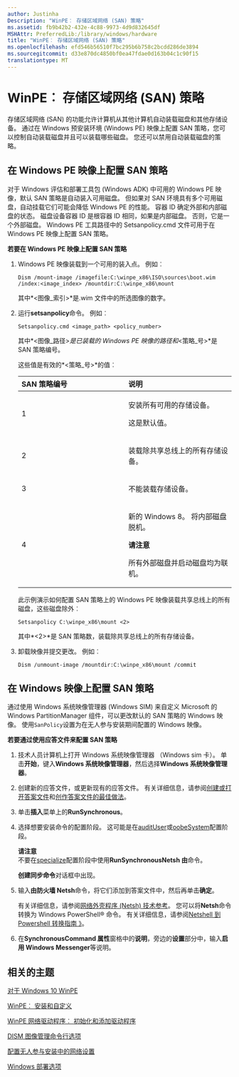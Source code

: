 ```yaml
---
author: Justinha
Description: "WinPE︰ 存储区域网络 (SAN) 策略"
ms.assetid: fb9b42b2-432e-4c88-9973-4d9d832645df
MSHAttr: PreferredLib:/library/windows/hardware
title: "WinPE︰ 存储区域网络 (SAN) 策略"
ms.openlocfilehash: efd546b56510f7bc295b6b758c2bcdd286de3894
ms.sourcegitcommit: d33e870dc4850bf0ea47fdae0d163b04c1c90f15
translationtype: MT
---
```

# <a name="winpe-storage-area-network-san-policy"></a>WinPE︰ 存储区域网络 (SAN) 策略


存储区域网络 (SAN) 的功能允许计算机从其他计算机自动装载磁盘和其他存储设备。 通过在 Windows 预安装环境 (Windows PE) 映像上配置 SAN 策略，您可以控制自动装载磁盘并且可以装载哪些磁盘。 您还可以禁用自动装载磁盘的策略。

## <a name="span-idconfiguringthesanpolicyonawindowspeimagespanspan-idconfiguringthesanpolicyonawindowspeimagespanspan-idconfiguringthesanpolicyonawindowspeimagespanconfiguring-the-san-policy-on-a-windows-pe-image"></a><span id="Configuring_the_SAN_policy_on_a_Windows_PE_image"></span><span id="configuring_the_san_policy_on_a_windows_pe_image"></span><span id="CONFIGURING_THE_SAN_POLICY_ON_A_WINDOWS_PE_IMAGE"></span>在 Windows PE 映像上配置 SAN 策略


对于 Windows 评估和部署工具包 (Windows ADK) 中可用的 Windows PE 映像，默认 SAN 策略是自动装入可用磁盘。 但如果对 SAN 环境具有多个可用磁盘，自动挂载它们可能会降低 Windows PE 的性能。 容器 ID 确定外部和内部磁盘的状态。 磁盘设备容器 ID 是根容器 ID 相同，如果是内部磁盘。 否则，它是一个外部磁盘。 Windows PE 工具路径中的 Setsanpolicy.cmd 文件可用于在 Windows PE 映像上配置 SAN 策略。

**若要在 Windows PE 映像上配置 SAN 策略**

1.  Windows PE 映像装载到一个可用的装入点。 例如︰

    ``` syntax
    Dism /mount-image /imagefile:C:\winpe_x86\ISO\sources\boot.wim /index:<image_index> /mountdir:C:\winpe_x86\mount
    ```

    其中*&lt;图像\_索引&gt;*是.wim 文件中的所选图像的数字。

2.  运行**setsanpolicy**命令。 例如︰

    ``` syntax
    Setsanpolicy.cmd <image_path> <policy_number>
    ```

    其中*&lt;图像\_路径&gt;*是已装载的 Windows PE 映像的路径和*&lt;策略\_号&gt;*是 SAN 策略编号。

    这些值是有效的*&lt;策略\_号&gt;*的值︰

    <table>
    <colgroup>
    <col width="50%" />
    <col width="50%" />
    </colgroup>
    <thead>
    <tr class="header">
    <th align="left">SAN 策略编号</th>
    <th align="left">说明</th>
    </tr>
    </thead>
    <tbody>
    <tr class="odd">
    <td align="left"><p>1</p></td>
    <td align="left"><p>安装所有可用的存储设备。</p>
    <p>这是默认值。</p></td>
    </tr>
    <tr class="even">
    <td align="left"><p>2</p></td>
    <td align="left"><p>装载除共享总线上的所有存储设备。</p></td>
    </tr>
    <tr class="odd">
    <td align="left"><p>3</p></td>
    <td align="left"><p>不能装载存储设备。</p></td>
    </tr>
    <tr class="even">
    <td align="left"><p>4</p></td>
    <td align="left"><p>新的 Windows 8。 将内部磁盘脱机。</p>
    <div class="alert">
    <strong>请注意</strong>  
    <p>所有外部磁盘并启动磁盘均为联机。</p>
    </div>
    <div>
     
    </div></td>
    </tr>
    </tbody>
    </table>

    此示例演示如何配置 SAN 策略上的 Windows PE 映像装载共享总线上的所有磁盘，这些磁盘除外︰

        Setsanpolicy C:\winpe_x86\mount <2>

    其中*&lt;2&gt;*是 SAN 策略数，装载除共享总线上的所有存储设备。

3.  卸载映像并提交更改。 例如︰

    ``` syntax
    Dism /unmount-image /mountdir:C:\winpe_x86\mount /commit
    ```

## <a name="span-idconfiguringthesanpolicyonawindowsimagespanspan-idconfiguringthesanpolicyonawindowsimagespanspan-idconfiguringthesanpolicyonawindowsimagespanconfiguring-the-san-policy-on-a-windows-image"></a><span id="Configuring_the_SAN_Policy_on_a_Windows_Image"></span><span id="configuring_the_san_policy_on_a_windows_image"></span><span id="CONFIGURING_THE_SAN_POLICY_ON_A_WINDOWS_IMAGE"></span>在 Windows 映像上配置 SAN 策略


通过使用 Windows 系统映像管理器 (Windows SIM) 来自定义 Microsoft 的 Windows PartitionManager 组件，可以更改默认的 SAN 策略的 Windows 映像。 使用`SanPolicy`设置为在无人参与安装期间配置的 Windows 映像。

**若要通过使用应答文件来配置 SAN 策略**

1.  技术人员计算机上打开 Windows 系统映像管理器 （Windows sim 卡）。 单击**开始**，键入**Windows 系统映像管理器**，然后选择**Windows 系统映像管理器**。

2.  创建新的应答文件，或更新现有的应答文件。 有关详细信息，请参阅[创建或打开答案文件](https://msdn.microsoft.com/library/windows/hardware/dn915085)和[创作答案文件的最佳做法](https://msdn.microsoft.com/library/windows/hardware/dn915073)。

3.  单击**插入**菜单上的**RunSynchronous**。

4.  选择想要安装命令的配置阶段。 这可能是在[auditUser](audituser.md)或[oobeSystem](oobesystem.md)配置阶段。

    **请注意**  
    不要在[specialize](specialize.md)配置阶段中使用**RunSynchronousNetsh 由**命令。

    **创建同步命令**对话框中出现。

5.  输入**由防火墙 Netsh**命令，将它们添加到答案文件中，然后再单击**确定**。

    有关详细信息，请参阅[网络外壳程序 (Netsh) 技术参考](http://go.microsoft.com/fwlink/?LinkId=234733)。 您可以将**Netsh**命令转换为 Windows PowerShell® 命令。 有关详细信息，请参阅[Netshell 到 Powershell 转换指南 》](http://go.microsoft.com/fwlink/?LinkId=234734)。

6.  在**SynchronousCommand 属性**窗格中的**说明**，旁边的**设置**部分中，输入**启用 Windows Messenger**等说明。

## <a name="span-idrelatedtopicsspanrelated-topics"></a><span id="related_topics"></span>相关的主题


[对于 Windows 10 WinPE](winpe-intro.md)

[WinPE︰ 安装和自定义](winpe-mount-and-customize.md)

[WinPE 网络驱动程序︰ 初始化和添加驱动程序](winpe-network-drivers-initializing-and-adding-drivers.md)

[DISM 图像管理命令行选项](dism-image-management-command-line-options-s14.md)

[配置无人参与安装中的网络设置](configure-network-settings-in-an-unattended-installation.md)

[Windows 部署选项](windows-deployment-options.md)

 

 






